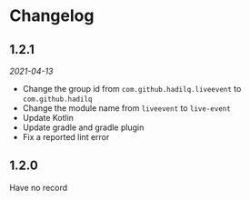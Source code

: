 Changelog
=========

1.2.1
----

_2021-04-13_

 - Change the group id from `com.github.hadilq.liveevent` to `com.github.hadilq`
 - Change the module name from `liveevent` to `live-event`
 - Update Kotlin
 - Update gradle and gradle plugin
 - Fix a reported lint error


1.2.0
----

Have no record
